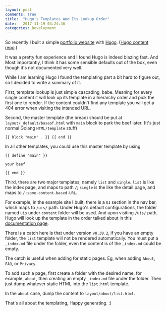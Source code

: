 ```yaml
---
layout: post
comments: true
title:  "Hugo's Templates And Its Lookup Order"
date:   2017-11-19 03:24:36
categories: Development
---
```


So recently I built a simple [portfolio website](https://toniachen.com/) with [Hugo](http://gohugo.io/). ([Hugo content repo](https://github.com/bobintornado/toniachen-hugo).) 

It was a pretty fun experience and I found Hugo is indeed blazing fast. And Most importantly, I think it has some sensible defaults out of the box, even though it's not documented very well.

While I am learning Hugo I found the templating part a bit hard to figure out, so I decided to write a summary of it.

First, template lookup is just simple cascading, babe. Meaning for every single content it will look up its template in a hierarchy order and pick the first one to render. If the content couldn't find any template you will get a 404 error when visiting the intended URL.

Second, the master template (the bread) should be put at `layout/_default/baseof.html` with `main` block to park the beef later. (It's just normal Golang `HTML/template` stuff)

```
{{ block "main" . }} {{ end }}
```

In all other templates, you could use this master template by using 

```
{{ define "main" }}

your beef

{{ end }}
```

Third, there are two major templates, namely `list` and `single`. `list` is like the index page, and maps to path `/`; `single` is the like the detail page, and maps to `/:some-content-based-URL`.

For example, in the example site I built, there is a `UI` section in the nav bar, which maps to `/uis/` path. Under Hugo's default configurations, the folder named `uis` under `content` folder will be used. And upon visiting `/uis/` path, Hugo will look up the template in the order talked about in this [documentation page](https://gohugo.io/templates/section-templates/#section-template-lookup-order). 

There is a catch here is that under version `v0.30.2`, if you have an empty folder, the `list` template will not be rendered automatically. You must put a `_index.md` file under the folder, even the content is of the `_index.md` could be empty.

The catch is useful when adding for static pages. Eg, when adding `About`, `FAQ`, or `Privacy`.

To add such a page, first create a folder with the desired name, for example, `about`, then creating an empty `_index.md` file under the folder. Then just dump whatever static HTML into the `list.html` template. 

In the `about` case, dump the content to `layout/about/list.html`.

That's all about the templating, Happy generating. :)
